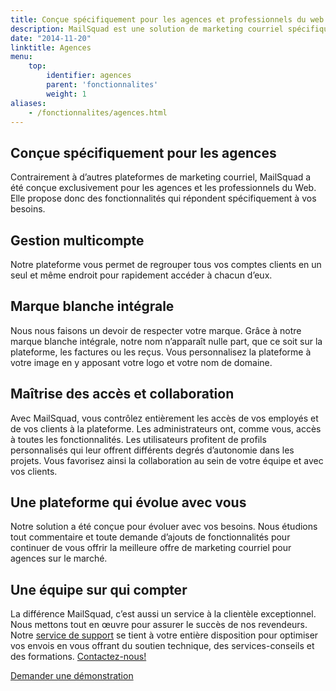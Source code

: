 ```yaml
---
title: Conçue spécifiquement pour les agences et professionnels du web
description: MailSquad est une solution de marketing courriel spécifiquement conçue pour les agences et les professionnels du Web. Ses fonctionnalités répondent aux besoins uniques de ces clients.
date: "2014-11-20"
linktitle: Agences
menu:
    top:
        identifier: agences
        parent: 'fonctionnalites'
        weight: 1
aliases: 
    - /fonctionnalites/agences.html
---
```


<section class="content-3 bg-clouds">
    <div>
        <div class="container">
            <div class="row">
                <div class="col-sm-7 aligment">
                    <h1>Conçue spécifiquement pour les agences</h1>
                    <p>Contrairement à d’autres plateformes de marketing courriel, MailSquad a été conçue exclusivement pour les agences et les professionnels du Web. Elle propose donc des fonctionnalités qui répondent spécifiquement à vos besoins.</p>
                </div>
                <div class="col-sm-5">
                    <!-- <div class="img">
                        <img src="http://placehold.it/350x150" alt="">
                    </div> -->
                </div>
            </div>
        </div>
</section>

<section class="content-6 v-center" style="padding-bottom:0">
    <div>
        <div class="container">
            <div class="row features">
                <div class="col-sm-5">
                    <h2>Gestion multicompte</h2>
                    <p>Notre plateforme vous permet de regrouper tous vos comptes clients en un seul et même endroit pour rapidement accéder à chacun d’eux.</p>
                </div>
                <div class="col-sm-5 col-sm-offset-1">
                    <h2>Marque blanche intégrale</h2>
                    <p>Nous nous faisons un devoir de respecter votre marque. Grâce à notre marque blanche intégrale, notre nom n’apparaît nulle part, que ce soit sur la plateforme, les factures ou les reçus. Vous personnalisez la plateforme à votre image en y apposant votre logo et votre nom de domaine.</p>
                </div>
            </div>
            <div class="row features">
                <div class="col-sm-5">
                    <h2>Maîtrise des accès et collaboration</h2>
                    <p>Avec MailSquad, vous contrôlez entièrement les accès de vos employés et de vos clients à la plateforme. Les administrateurs ont, comme vous, accès à toutes les fonctionnalités. Les utilisateurs profitent de profils personnalisés qui leur offrent différents degrés d’autonomie dans les projets. Vous favorisez ainsi la collaboration au sein de votre équipe et avec vos clients.</p>
                </div>
                <div class="col-sm-5 col-sm-offset-1">
                    <h2>Une plateforme qui évolue avec vous</h2>
                    <p>Notre solution a été conçue pour évoluer avec vos besoins. Nous étudions tout commentaire et toute demande d’ajouts de fonctionnalités pour continuer de vous offrir la meilleure offre de marketing courriel pour agences sur le marché.</p>
                </div>
            </div>
        </div>
    </div>
</section>
<section class="content-6 v-center">
    <div>
        <div class="container">
            <div class="row features">
                <div class="col-sm-12">
                    <h2>Une équipe sur qui compter</h2>
                    <p>La différence MailSquad, c’est aussi un service à la clientèle exceptionnel. Nous mettons tout en œuvre pour assurer le succès de nos revendeurs. Notre <a href="/support/">service de support</a> se tient à votre entière disposition pour optimiser vos envois en vous offrant du soutien technique, des services-conseils et des formations. <a href="https://mailsquad.com/contact/">Contactez-nous!</a></p>
                </div>
            </div>
        </div>
    </div>
</section>
<section class="content-11">
    <div class="container">
        <a class="btn btn-large btn-success" href="https://mailsquad.com/contact/">Demander une démonstration</a>
    </div>
</section>